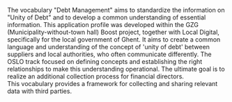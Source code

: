 The vocabulary "Debt Management" aims to standardize the information on "Unity of Debt" and to develop a common understanding of essential information. This application profile was developed within the GZG (Municipality-without-town hall) Boost project, together with Local Digital, specifically for the local government of Ghent. It aims to create a common language and understanding of the concept of 'unity of debt' between suppliers and local authorities, who often communicate differently.
The OSLO track focused on defining concepts and establishing the right relationships to make this understanding operational. The ultimate goal is to realize an additional collection process for financial directors.  
This vocabulary provides a framework for collecting and sharing relevant data with third parties.